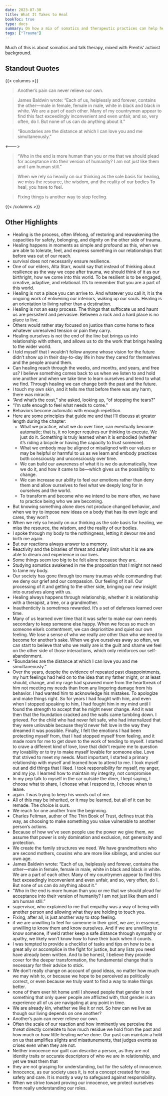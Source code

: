 ```yaml
---
date: 2023-07-30
title: What It Takes to Heal
bookToc: true
type: docs
summary: On how a mix of somatics and therapeutic practices can help heal from personal and generational trauma. By Prentis Hemphill.
tags: ["Trauma"]
---
```

Much of this is about somatics and talk therapy, mixed with Prentis’ activist background.

## Standout Quotes

{{< columns >}}

> Another’s pain can never relieve our own.  

> James Baldwin wrote: “Each of us, helplessly and forever, contains the other—male in female, female in male, white in black and black in white. We are a part of each other. Many of my countrymen appear to find this fact exceedingly inconvenient and even unfair, and so, very often, do I. But none of us can do anything about it.”

> “Boundaries are the distance at which I can love you and me simultaneously.”


<--->
> “Who in the end is more human than you or me that we should plead for acceptance into their version of humanity? I am not just like them and I am human still.”

> When we rely so heavily on our thinking as the sole basis for healing, we miss the resource, the wisdom, and the reality of our bodies
> To heal, you have to feel.

> Fixing things is another way to stop feeling.

{{< /columns >}}

## Other Highlights
- Healing is the process, often lifelong, of restoring and reawakening the capacities for safety, belonging, and dignity on the other side of trauma.
- Healing happens in moments as simple and profound as this, when we are able to tolerate, feel, and express something in our relationships that before was out of our reach.
- survival does not necessarily ensure resilience.   
- One of our elders, Alta Starr, would say that instead of thinking about resilience as the way we cope after trauma, we should think of it as our birthright, how we come into this world. To be resilient is to be engaged, creative, adaptive, and relational. It’s to remember that you are a part of this world.
- Healing is not a place you can arrive to. And whatever you call it, it is the ongoing work of enlivening our interiors, waking up our souls. Healing is an orientation to living rather than a destination.
- Healing is not an easy process. The things that suffocate us and haunt us are persistent and pervasive. Between a rock and a hard place is no place to live.
- Others would rather stay focused on justice than come home to face whatever unresolved tension or pain they carry.
- Healing ourselves is not the end of the line but brings us into relationship with others, and allows us to do the work that brings healing to the wider world.
- I told myself that I wouldn’t follow anyone whose vision for the future didn’t show up in their day-to-day life in how they cared for themselves and the people around them.
- Can healing reach through the weeks, and months, and years, and free us? I believe something comes back to us when we listen to and hold one another and when we take time to learn ourselves and tend to what we find. Through healing we can change both the past and the future.
- I touch my own skin, and it tells me that before there was any harm, there was miracle.
- “And what’s the cost,” she asked, looking up, “of stopping the tears?”
- “I’m safe enough to feel what needs to come.”
- Behaviors become automatic with enough repetition.
- Here are some principles that guide me and that I’ll discuss at greater length during the chapter: 
	- What we practice, what we do over time, can eventually become automatic; that is, it no longer requires our thinking to execute. We just do it. Something is truly learned when it is embodied (whether it’s riding a bicycle or having the capacity to trust someone). 
	- What we embody may be aligned or misaligned with our values or may be helpful or harmful to us as we learn and embody practices both consciously and unconsciously over time. 
	- We can build our awareness of what it is we do automatically, how we do it, and how it came to be—which gives us the possibility to change. 
	- We can increase our ability to feel our emotions rather than deny them and allow ourselves to feel what we deeply long for in ourselves and the world. 
	- To transform and become who we intend to be more often, we have to practice being who we are becoming.
- But knowing something alone does not produce changed behavior, and when we try to impose new ideas on a body that has its own logic and cares, they won’t
- When we rely so heavily on our thinking as the sole basis for healing, we miss the resource, the wisdom, and the reality of our bodies.
- I spoke through my body to the nothingness, letting it devour me and birth me again.
- But our reactions always answer to a memory.
- Reactivity and the binaries of threat and safety limit what it is we are able to dream and experience in our lives.
- Some things seem too big to be felt alone because they are.
- Studying somatics awakened in me the proposition that I might not need to tame my body.
- Our society has gone through too many traumas while commanding that we deny our grief and our compassion. Our feeling of it all. Our processing of it and getting to the other side, bringing our new insight into ourselves along with us.
- Healing always happens through relationship, whether it is relationship with a therapist, a tree, or a grandmother.
- Inauthenticity is sometimes rewarded. It’s a set of defenses learned over time.
- Many of us learned over time that it was safer to make our own needs secondary to keep someone else happy. When we focus so much on someone else’s contentment, we can deprioritize and quiet our own feeling. We lose a sense of who we really are other than who we need to become for another’s sake. When we give ourselves away so often, we can start to believe that who we really are is the guilt and shame we feel on the other side of those interactions, which only reinforces our self-abandonment.
- “Boundaries are the distance at which I can love you and me simultaneously.”
- Over the years, despite the evidence of repeated past disappointments, my hurt feelings had held on to the idea that my father might, or at least should, change, and my rage had spawned more from the heartbreak of him not meeting my needs than from any lingering damage from his behavior. I had wanted him to acknowledge his mistakes. To apologize and make things right. So for years I had fought with him, and even when I stopped speaking to him, I had fought him in my mind until I found the strength to accept that he might never change. And it was then that the foundation cracked and the walls came tumbling down. I grieved. For the child who had never felt safe, who had internalized that they were unlovable because they’d never felt love in the way they dreamed it was possible. Finally, I felt the emotions I had been protecting myself from, that I had stopped myself from feeling, and it made room for me to get down to the work of tending to myself. I started to crave a different kind of love, love that didn’t require me to question my lovability or to try to make myself lovable for someone else. Love that strived to meet my needs. Most important, I started a primary relationship with myself and learned how to attend to me. I took myself out and did things that I liked. I took responsibility for myself, my anger, and my joy. I learned how to maintain my integrity, not compromise
- In my pep talk to myself in the car outside the diner, I kept saying, I choose what to share, I choose what I respond to, I choose when to leave.
- again. I was trying to keep his words out of me.
- All of this may be inherited, or it may be learned, but all of it can be remade. The choice is ours.
- We reach for one another from the beginning.
- Charles Feltman, author of The Thin Book of Trust, defines trust this way, as choosing to make something you value vulnerable to another person’s actions.
- Because of how we’ve seen people use the power we give them, we assume that power is only domination and exclusion, not generosity and protection.
- We create the family structures we need. We have grandmothers who are second mothers, cousins who are more like siblings, and uncles our own age.
- James Baldwin wrote: “Each of us, helplessly and forever, contains the other—male in female, female in male, white in black and black in white. We are a part of each other. Many of my countrymen appear to find this fact exceedingly inconvenient and even unfair, and so, very often, do I. But none of us can do anything about it.”
- “Who in the end is more human than you or me that we should plead for acceptance into their version of humanity? I am not just like them and I am human still.”
- supervisor, who explained to me that empathy was a way of being with another person and allowing what they are holding to touch you.
- Fixing, after all, is just another way to stop feeling.
- if we are unwilling to feel for someone in their grief, we are, in essence, unwilling to know them and know ourselves. And if we are unwilling to know someone, if we’d rather keep a safe distance through sympathy or apathy, we likely won’t know how to have their back when it counts.
- I was tempted to provide a checklist of tasks and tips on how to be a great ally or accomplice in the fight for justice, but any lists you need have already been written. And to be honest, I believe they provide cover for the deeper transformation, the fundamental change that is necessary for their advice to stick.
- We don’t really change on account of good ideas, no matter how much we may wish to, or because we hope to be perceived as politically correct, or even because we truly want to find a way to make things better.
- none of them ever hit home until I showed people that gender is not something that only queer people are afflicted with, that gender is an experience all of us are navigating at any point in time.
- We are already kin, whether we like it or not. So how can we live as though our living depends on one another?
- Another’s pain can never relieve our own.  
- Often the scale of our reaction and how imminently we perceive the threat directly correlate to how much residue we hold from the past and how much or how little healing we’ve done. Our past can maintain a hold on us that amplifies slights and misattunements, that judges events as crises even when they are not.
- Neither innocence nor guilt can describe a person, as they are not identity traits or accurate descriptors of who we are in relationship, and yet we treat them that
- they are not grasping for understanding, but for the safety of innocence.
- Innocence, as our society uses it, is not a concept created for true safety and care. It is mostly a way to safeguard against responsibility.
- When we strive toward proving our innocence, we protect ourselves from really understanding our roles.
